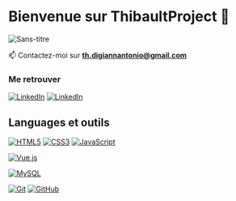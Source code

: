 # Bienvenue sur ThibaultProject 👋

![Sans-titre](https://github.com/ThibaultProject/ThibaultProject/assets/99489109/13328d80-adff-4b80-9d37-7d863944c75d)

 📫 Contactez-moi sur **th.digiannantonio@gmail.com**

### Me retrouver
[![LinkedIn](https://img.shields.io/badge/-LinkedIn-000?&logo=LinkedIn&logoColor=0A66C2)]((https://www.linkedin.com/in/thibault-di-giannantonio/))
[![LinkedIn](https://img.shields.io/badge/-GitHub-000?&logo=GitHub&logoColor=FFF)](https://github.com/ThibaultProject/)

## Languages et outils


[![HTML5](https://img.shields.io/badge/-HTML5-000?&logo=HTML5&logoColor=E34F26)](https://www.w3.org/html/)
[![CSS3](https://img.shields.io/badge/-CSS3-000?&logo=CSS3&logoColor=1572B6)](https://developer.mozilla.org/fr/docs/Web/CSS)
[![JavaScript](https://img.shields.io/badge/-JavaScript-000?&logo=JavaScript&logoColor=F7DF1E)](https://developer.mozilla.org/en-US/docs/Web/JavaScript)


[![Vue.js](https://img.shields.io/badge/-Vue.js-000?&logo=Vue.js&logoColor=4FC08D)](https://vuejs.org/)


[![MySQL](https://img.shields.io/badge/-MySQL-000?&logo=MySQL&logoColor=4479A1)](https://www.mysql.com/)


[![Git](https://img.shields.io/badge/-Git-000?&logo=Git&logoColor=F05032)](https://git-scm.com/)
[![GitHub](https://img.shields.io/badge/-GitHub-000?&logo=GitHub&logoColor=FFF)](https://www.github.com/)
<!--
**ThibaultProject/ThibaultProject** is a ✨ _special_ ✨ repository because its `README.md` (this file) appears on your GitHub profile.

Here are some ideas to get you started:

- 🔭 I’m currently working on ...
- 🌱 I’m currently learning ...
- 👯 I’m looking to collaborate on ...
- 🤔 I’m looking for help with ...
- 💬 Ask me about ...
- 📫 How to reach me: ...
- 😄 Pronouns: ...
- ⚡ Fun fact: ...
-->

